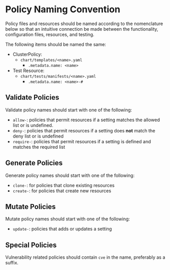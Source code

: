 # Policy Naming Convention

Policy files and resources should be named according to the nomenclature below so that an intuitive connection be made between the functionality, configuration files, resources, and testing.

The following items should be named the same:

- ClusterPolicy:
  - `chart/templates/<name>.yaml`
    - `.metadata.name: <name>`
- Test Resource:
  - `chart/tests/manifests/<name>.yaml`
    - `.metadata.name: <name>-#`

## Validate Policies

Validate policy names should start with one of the following:

- `allow-`: policies that permit resources if a setting matches the allowed list or is undefined.
- `deny-`: policies that permit resources if a setting does **not** match the deny list or is undefined
- `require-`: policies that permit resources if a setting is defined and matches the required list

## Generate Policies

Generate policy names should start with one of the following:

- `clone-`: for policies that clone existing resources
- `create-`: for policies that create new resources

## Mutate Policies

Mutate policy names should start with one of the following:

- `update-`: policies that adds or updates a setting

## Special Policies

Vulnerability related policies should contain `cve` in the name, preferably as a suffix.
